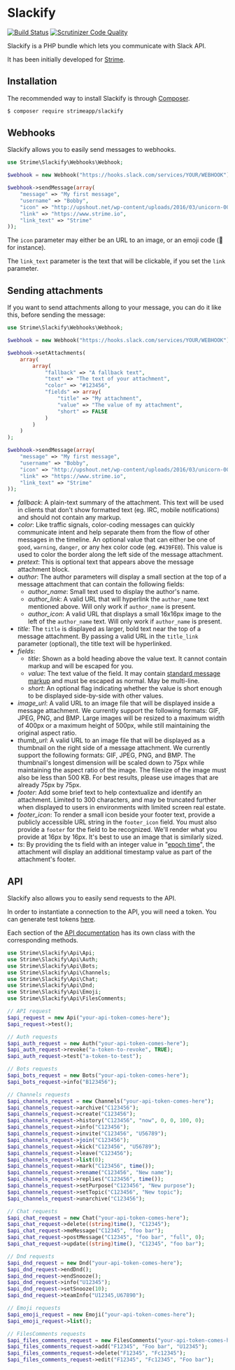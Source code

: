 # Slackify

[![Build Status](https://travis-ci.org/strimeapp/Slackify.svg?branch=master)](https://travis-ci.org/strimeapp/Slackify)
[![Scrutinizer Code Quality](https://scrutinizer-ci.com/g/strimeapp/Slackify/badges/quality-score.png?b=master)](https://scrutinizer-ci.com/g/strimeapp/Slackify/?branch=master)

Slackify is a PHP bundle which lets you communicate with Slack API.

It has been initially developed for [Strime](https://www.strime.io).

## Installation

The recommended way to install Slackify is through [Composer](https://getcomposer.org).

```bash
$ composer require strimeapp/slackify
```

## Webhooks

Slackify allows you to easily send messages to webhooks.

```php
use Strime\Slackify\Webhooks\Webhook;

$webhook = new Webhook("https://hooks.slack.com/services/YOUR/WEBHOOK");

$webhook->sendMessage(array(
    "message" => "My first message",
    "username" => "Bobby",
    "icon" => "http://upshout.net/wp-content/uploads/2016/03/unicorn-002.jpg",
    "link" => "https://www.strime.io",
    "link_text" => "Strime"
));
```

The `icon` parameter may either be an URL to an image, or an emoji code (:taco: for instance).

The `link_text` parameter is the text that will be clickable, if you set the `link` parameter.

## Sending attachments

If you want to send attachments allong to your message, you can do it like this, before sending the message:

```php
use Strime\Slackify\Webhooks\Webhook;

$webhook = new Webhook("https://hooks.slack.com/services/YOUR/WEBHOOK");

$webhook->setAttachments(
    array(
        array(
            "fallback" => "A fallback text",
            "text" => "The text of your attachment",
            "color" => "#123456",
            "fields" => array(
                "title" => "My attachment",
                "value" => "The value of my attachment",
                "short" => FALSE
            )
        )
    )
);

$webhook->sendMessage(array(
    "message" => "My first message",
    "username" => "Bobby",
    "icon" => "http://upshout.net/wp-content/uploads/2016/03/unicorn-002.jpg",
    "link" => "https://www.strime.io",
    "link_text" => "Strime"
));
```

- *fallback*: A plain-text summary of the attachment. This text will be used in clients that don't show formatted text (eg. IRC, mobile notifications) and should not contain any markup.
- *color*: Like traffic signals, color-coding messages can quickly communicate intent and help separate them from the flow of other messages in the timeline. An optional value that can either be one of `good`, `warning`, `danger`, or any hex color code (eg. `#439FE0`). This value is used to color the border along the left side of the message attachment.
- *pretext*: This is optional text that appears above the message attachment block.
- *author*: The author parameters will display a small section at the top of a message attachment that can contain the following fields:
	- *author_name*: Small text used to display the author's name.
	- *author_link*: A valid URL that will hyperlink the `author_name` text mentioned above. Will only work if `author_name` is present.
	- *author_icon*: A valid URL that displays a small 16x16px image to the left of the `author_name` text. Will only work if `author_name` is present.
- *title*: The `title` is displayed as larger, bold text near the top of a message attachment. By passing a valid URL in the `title_link` parameter (optional), the title text will be hyperlinked.
- *fields*:
	- *title*: Shown as a bold heading above the value text. It cannot contain markup and will be escaped for you.
	- *value*: The text value of the field. It may contain [standard message markup](https://api.slack.com/docs/message-formatting) and must be escaped as normal. May be multi-line.
	- *short*: An optional flag indicating whether the value is short enough to be displayed side-by-side with other values.
- *image_url*: A valid URL to an image file that will be displayed inside a message attachment. We currently support the following formats: GIF, JPEG, PNG, and BMP. Large images will be resized to a maximum width of 400px or a maximum height of 500px, while still maintaining the original aspect ratio.
- *thumb_url*: A valid URL to an image file that will be displayed as a thumbnail on the right side of a message attachment. We currently support the following formats: GIF, JPEG, PNG, and BMP. The thumbnail's longest dimension will be scaled down to 75px while maintaining the aspect ratio of the image. The filesize of the image must also be less than 500 KB. For best results, please use images that are already 75px by 75px.
- *footer*: Add some brief text to help contextualize and identify an attachment. Limited to 300 characters, and may be truncated further when displayed to users in environments with limited screen real estate.
- *footer_icon*: To render a small icon beside your footer text, provide a publicly accessible URL string in the `footer_icon` field. You must also provide a `footer` for the field to be recognized. We'll render what you provide at 16px by 16px. It's best to use an image that is similarly sized.
- *ts*: By providing the ts field with an integer value in "[epoch time](https://en.wikipedia.org/wiki/Unix_time)", the attachment will display an additional timestamp value as part of the attachment's footer.

## API

Slackify also allows you to easily send requests to the API.

In order to instantiate a connection to the API, you will need a token. You can generate test tokens [here](https://api.slack.com/docs/oauth-test-tokens).

Each section of the [API documentation](https://api.slack.com/methods) has its own class with the corresponding methods.

```php
use Strime\Slackify\Api\Api;
use Strime\Slackify\Api\Auth;
use Strime\Slackify\Api\Bots;
use Strime\Slackify\Api\Channels;
use Strime\Slackify\Api\Chat;
use Strime\Slackify\Api\Dnd;
use Strime\Slackify\Api\Emoji;
use Strime\Slackify\Api\FilesComments;

// API request
$api_request = new Api("your-api-token-comes-here");
$api_request->test();

// Auth requests
$api_auth_request = new Auth("your-api-token-comes-here");
$api_auth_request->revoke("a-token-to-revoke", TRUE);
$api_auth_request->test("a-token-to-test");

// Bots requests
$api_bots_request = new Bots("your-api-token-comes-here");
$api_bots_request->info("B123456");

// Channels requests
$api_channels_request = new Channels("your-api-token-comes-here");
$api_channels_request->archive("C123456");
$api_channels_request->create("C123456");
$api_channels_request->history("C123456", "now", 0, 0, 100, 0);
$api_channels_request->info("C123456");
$api_channels_request->invite("C123456", "U56789");
$api_channels_request->join("C123456");
$api_channels_request->kick("C123456", "U56789");
$api_channels_request->leave("C123456");
$api_channels_request->list(0);
$api_channels_request->mark("C123456", time());
$api_channels_request->rename("C123456", "New name");
$api_channels_request->replies("C123456", time());
$api_channels_request->setPurpose("C123456", "New purpose");
$api_channels_request->setTopic("C123456", "New topic");
$api_channels_request->unarchive("C123456");

// Chat requests
$api_chat_request = new Chat("your-api-token-comes-here");
$api_chat_request->delete((string)time(), "C12345");
$api_chat_request->meMessage("C12345", "foo bar");
$api_chat_request->postMessage("C12345", "foo bar", "full", 0);
$api_chat_request->update((string)time(), "C12345", "foo bar");

// Dnd requests
$api_dnd_request = new Dnd("your-api-token-comes-here");
$api_dnd_request->endDnd();
$api_dnd_request->endSnooze();
$api_dnd_request->info("U12345");
$api_dnd_request->setSnooze(10);
$api_dnd_request->teamInfo("U12345,U67890");

// Emoji requests
$api_emoji_request = new Emoji("your-api-token-comes-here");
$api_emoji_request->list();

// FilesComments requests
$api_files_comments_request = new FilesComments("your-api-token-comes-here");
$api_files_comments_request->add("F12345", "Foo bar", "U12345");
$api_files_comments_request->delete("F12345", "Fc12345");
$api_files_comments_request->edit("F12345", "Fc12345", "Foo bar");
```


